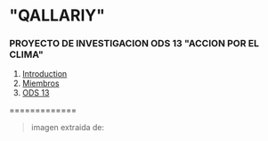 # "QALLARIY"


### PROYECTO DE INVESTIGACION ODS 13  "ACCION POR EL CLIMA"
1. [Introduction](#INTRODUCCIÓN)
3. [Miembros](#MIEMBROS)
4. [ODS 13](#ods-13-accion-por-el-clima)
   
=============

>imagen extraida de: 

